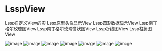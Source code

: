 # LsspView


Lssp自定义View的实
Lssp原型头像显示View
Lssp圆形数据显示View
Lssp南丁格尔玫瑰图View
Lssp南丁格尔玫瑰饼状图View
Lssp折线图View
Lssp柱状图View

![image](https://github.com/LiLiTaBaBa/LsspView/blob/master/pic/index.jpg)
![image](https://github.com/LiLiTaBaBa/LsspView/blob/master/pic/LsspHeaderView.jpg)
![image](https://github.com/LiLiTaBaBa/LsspView/blob/master/pic/LsspBrokenLineView.jpg)
![image](https://github.com/LiLiTaBaBa/LsspView/blob/master/pic/LsspCircleDataInfoView.jpg)
![image](https://github.com/LiLiTaBaBa/LsspView/blob/master/pic/LsspRoseLeafView.jpg)
![image](https://github.com/LiLiTaBaBa/LsspView/blob/master/pic/LsspWarningRankView.jpg)
![image](https://github.com/LiLiTaBaBa/LsspView/blob/master/pic/LsspColumnarView.jpg)
